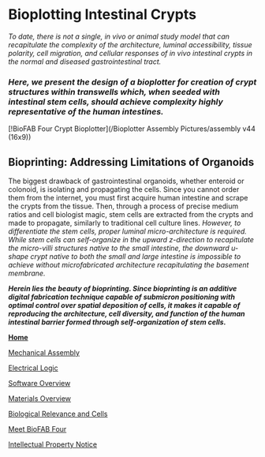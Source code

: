 # Bioplotting Intestinal Crypts

  
_To date, there is not a single, in vivo or animal study model that can recapitulate the complexity of the architecture, luminal accessibility, tissue polarity, cell migration, and cellular responses of in vivo intestinal crypts in the normal and diseased gastrointestinal tract._ 
### **_Here, we present the design of a bioplotter for creation of crypt structures within transwells which, when seeded with intestinal stem cells, should achieve complexity highly representative of the human intestines._**

[!BioFAB Four Crypt Bioplotter](/Bioplotter Assembly Pictures/assembly v44 (16x9))

## Bioprinting: Addressing Limitations of Organoids

The biggest drawback of gastrointestinal organoids, whether enteroid or colonoid, is isolating and propagating the cells. Since you cannot order them from the internet, you must first acquire human intestine and scrape the crypts from the tissue. Then, through a process of precise medium ratios and cell biologist magic, stem cells are extracted from the crypts and made to propagate, similarly to traditional cell culture lines. _However, to differentiate the stem cells, proper luminal micro-architecture is required. While stem cells can self-organize in the upward z-direction to recapitulate the micro-villi structures native to the small intestine, the downward u-shape crypt native to both the small and large intestine is impossible to achieve without microfabricated architecture recapitulating the basement membrane._ 

**_Herein lies the beauty of bioprinting. Since bioprinting is an additive digital fabrication technique capable of submicron positioning with optimal control over spatial deposition of cells, it makes it capable of reproducing the architecture, cell diversity, and function of the human intestinal barrier formed through self-organization of stem cells._**



[**Home**](/Bioplotting-Crypts/index)

[Mechanical Assembly](/Bioplotting-Crypts/Mechanical-Assembly)

[Electrical Logic](/Bioplotting-Crypts/Electrical-Assembly)

[Software Overview](/Bioplotting-Crypts/Software)

[Materials Overview](/Bioplotting-Crypts/Materials)

[Biological Relevance and Cells](/Bioplotting-Crypts/Biological-Relevance)

[Meet BioFAB Four](/Bioplotting-Crypts/meet-the-team)

[Intellectual Property Notice](/Bioplotting-Crypts/Licensing-Information)
